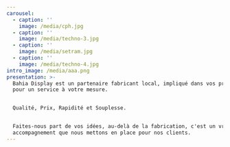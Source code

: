 ```yaml
---
carousel:
  - caption: ''
    image: /media/cph.jpg
  - caption: ''
    image: /media/techno-3.jpg
  - caption: ''
    image: /media/setram.jpg
  - caption: ''
    image: /media/techno-4.jpg
intro_image: /media/aaa.png
presentation: >-
  Bahia Display est un partenaire fabricant local, impliqué dans vos projets
  pour un service à votre mesure. 


  Qualité, Prix, Rapidité et Souplesse. 


  Faites-nous part de vos idées, au-delà de la fabrication, c'est un vrai
  accompagnement que nous mettons en place pour nos clients.
---
```


